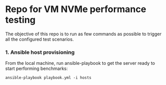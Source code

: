# Repo for VM NVMe performance testing

The objective of this repo is to run as few commands as possible to trigger all the configured test scenarios.

### 1. Ansible host provisioning

From the local machine, run ansible-playbook to get the server ready to start performing benchmarks:

```commandline
ansible-playbook playbook.yml -i hosts 
```

